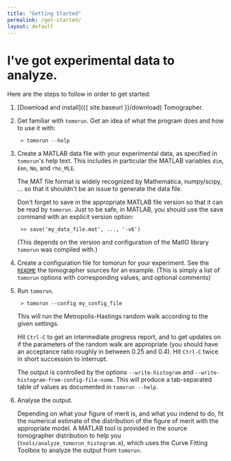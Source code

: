 ```yaml
---
title: "Getting Started"
permalink: /get-started/
layout: default
---
```


I've got experimental data to analyze.
======================================

Here are the steps to follow in order to get started:

1. [Download and install]({{ site.baseurl }}/download) Tomographer.

2. Get familiar with `tomorun`. Get an idea of what the program does and how to use it with:

        > tomorun --help

2. Create a MATLAB data file with your experimental data, as specified in `tomorun`'s help
   text. This includes in particular the MATLAB variables `dim`, `Emn`, `Nm`, and `rho_MLE`.

   The MAT file format is widely recognized by Mathematica, numpy/scipy, ... so that it
   shouldn't be an issue to generate the data file.

   Don't forget to save in the appropriate MATLAB file version so that it can be read by
   `tomorun`. Just to be safe, in MATLAB, you should use the save command with an explicit
   version option:

        >> save('my_data_file.mat', ..., '-v6')

   (This depends on the version and configuration of the MatIO library `tomorun` was
   compiled with.)

3. Create a configuration file for tomorun for your experiment. See the
   [`README`]({{site.github_blob_baseurl}}{{site.tomographer_latest_version}}/README.md)
   the tomographer sources for an example. (This is simply a list of `tomorun` options
   with corresponding values, and optional comments)

4. Run `tomorun`.

        > tomorun --config my_config_file

   This will run the Metropolis-Hastings random walk according to the given settings.

   Hit `Ctrl-C` to get an intermediate progress report, and to get updates on if the
   parameters of the random walk are appropriate (you should have an acceptance ratio
   roughly in between 0.25 and 0.4). Hit `Ctrl-C` twice in short succession to interrupt.

   The output is controlled by the options `--write-histogram` and
   `--write-histogram-from-config-file-name`. This will produce a tab-separated table of
   values as documented in `tomorun --help`.

5. Analyse the output.

   Depending on what your figure of merit is, and what you indend to do, fit the numerical
   estimate of the distribution of the figure of merit with the appropriate model. A
   MATLAB tool is provided in the source tomographer distribution to help you
   (`tools/analyze_tomorun_histogram.m`), which uses the Curve Fitting Toolbox to analyze
   the output from `tomorun`.
